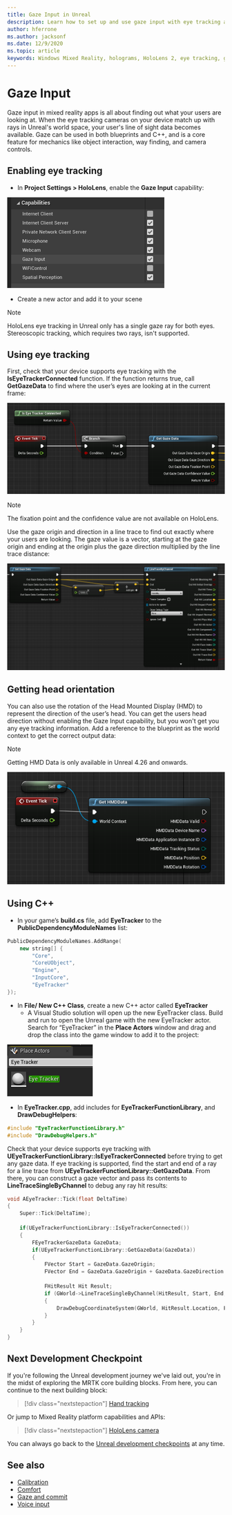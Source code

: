 ```yaml
---
title: Gaze Input in Unreal
description: Learn how to set up and use gaze input with eye tracking and head orientation for HoloLens apps in Unreal.
author: hferrone
ms.author: jacksonf
ms.date: 12/9/2020
ms.topic: article
keywords: Windows Mixed Reality, holograms, HoloLens 2, eye tracking, gaze input, head mounted display, Unreal engine, mixed reality headset, windows mixed reality headset, virtual reality headset
---
```


# Gaze Input

Gaze input in mixed reality apps is all about finding out what your users are looking at. When the eye tracking cameras on your device match up with rays in Unreal's world space, your user's line of sight data becomes available. Gaze can be used in both blueprints and C++, and is a core feature for mechanics like object interaction, way finding, and camera controls.

## Enabling eye tracking

- In **Project Settings > HoloLens**, enable the **Gaze Input** capability:

![Screenshot of HoloLens project setting capabilities with gaze input highlighted](images/unreal-gaze-img-01.png)

- Create a new actor and add it to your scene

> [!NOTE]
> HoloLens eye tracking in Unreal only has a single gaze ray for both eyes. Stereoscopic tracking, which requires two rays, isn't supported.

## Using eye tracking

First, check that your device supports eye tracking with the **IsEyeTrackerConnected** function.  If the function returns true, call **GetGazeData** to find where the user’s eyes are looking at in the current frame:

![Blueprint of the Is Eye Tracking Connected function](images/unreal-gaze-img-02.png)

> [!NOTE]
> The fixation point and the confidence value are not available on HoloLens.

Use the gaze origin and direction in a line trace to find out exactly where your users are looking.  The gaze value is a vector, starting at the gaze origin and ending at the origin plus the gaze direction multiplied by the line trace distance:

![Blueprint of the Get Gaze Data function](images/unreal-gaze-img-03.png)

## Getting head orientation

You can also use the rotation of the Head Mounted Display (HMD) to represent the direction of the user’s head. You can get the users head direction without enabling the Gaze Input capability, but you won't get you any eye tracking information.  Add a reference to the blueprint as the world context to get the correct output data:

> [!NOTE]
> Getting HMD Data is only available in Unreal 4.26 and onwards.

![Blueprint of the Get HMDData function](images/unreal-gaze-img-04.png)

## Using C++

- In your game’s **build.cs** file, add **EyeTracker** to the **PublicDependencyModuleNames** list:

```cpp
PublicDependencyModuleNames.AddRange(
    new string[] {
        "Core",
        "CoreUObject",
        "Engine",
        "InputCore",
        "EyeTracker"
});
```

- In **File/ New C++ Class**, create a new C++ actor called **EyeTracker**
    - A Visual Studio solution will open up the new EyeTracker class. Build and run to open the Unreal game with the new EyeTracker actor.  Search for “EyeTracker” in the **Place Actors** window and drag and drop the class into the game window to add it to the project:

![Screenshot of an actor with the place actor window open](images/unreal-gaze-img-06.png)

- In **EyeTracker.cpp**, add includes for **EyeTrackerFunctionLibrary**, and **DrawDebugHelpers**:

```cpp
#include "EyeTrackerFunctionLibrary.h"
#include "DrawDebugHelpers.h"
```

Check that your device supports eye tracking with **UEyeTrackerFunctionLibrary::IsEyeTrackerConnected** before trying to get any gaze data.  If eye tracking is supported, find the start and end of a ray for a line trace from **UEyeTrackerFunctionLibrary::GetGazeData**. From there, you can construct a gaze vector and pass its contents to **LineTraceSingleByChannel** to debug any ray hit results:

```cpp
void AEyeTracker::Tick(float DeltaTime)
{
    Super::Tick(DeltaTime);

    if(UEyeTrackerFunctionLibrary::IsEyeTrackerConnected())
    {
        FEyeTrackerGazeData GazeData;
        if(UEyeTrackerFunctionLibrary::GetGazeData(GazeData))
        {
            FVector Start = GazeData.GazeOrigin;
            FVector End = GazeData.GazeOrigin + GazeData.GazeDirection * 100;

            FHitResult Hit Result;
            if (GWorld->LineTraceSingleByChannel(HitResult, Start, End, ECollisionChannel::ECC_Visiblity))
            {
                DrawDebugCoordinateSystem(GWorld, HitResult.Location, FQuat::Identity.Rotator(), 10);
            }
        }
    }
}
```

## Next Development Checkpoint

If you're following the Unreal development journey we've laid out, you're in the midst of exploring the MRTK core building blocks. From here, you can continue to the next building block:

> [!div class="nextstepaction"]
> [Hand tracking](unreal-hand-tracking.md)

Or jump to Mixed Reality platform capabilities and APIs:

> [!div class="nextstepaction"]
> [HoloLens camera](unreal-hololens-camera.md)

You can always go back to the [Unreal development checkpoints](unreal-development-overview.md#2-core-building-blocks) at any time.

## See also
* [Calibration](../../calibration.md)
* [Comfort](../../design/comfort.md)
* [Gaze and commit](../../design/gaze-and-commit.md)
* [Voice input](../../out-of-scope/voice-design.md)
